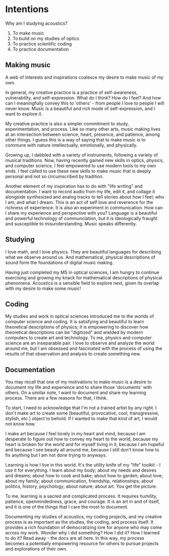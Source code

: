 # Intentions

Why am I studying acoustics?

1. To make music
2. To build on my studies of optics
3. To practice scientific coding
4. To practice documentation

## Making music

A web of interests and inspirations coalesce my desire to make music of my own.

In general, my creative practice is a practice of self-awareness, vulnerability, and self-expression. What do I think? How do I feel? And how can I meaningfully convey this to 'others' - from people I love to people I will never know. Music is a beautiful and rich mode of self-expression, and I want to explore it.

My creative practice is also a simpler commitment to study, experimentation, and process. Like so many other arts, music making lives at an intersection between science, heart, presence, and patience, among other things. I guess this is a way of saying that to make music is to commune with nature intellectually, emotionally, and physically. 

Growing up, I dabbled with a variety of instruments, following a variety of musical traditions. Now, having recently gained new skills in optics, physics, and computer science, I feel empowered to use modern tools to my own ends. I feel called to use these new skills to make music that is deeply personal and not so circumscribed by tradition. 

Another element of my inspiration has to do with "life writing" and documentation. I want to record audio from my life, edit it, and collage it alongside synthesized and analog tracks to tell stories about how I feel; who I am; and what I dream. This is an act of self love and reverence for the richness of experience. It is also an experiment in communication. How can I share my experience and perspective with you? Language is a beautiful and powerful technology of communciation, but it is ideologically fraught and susceptible to misunderstanding. Music speaks differently.

## Studying 

I love math, and I love physics. They are beautiful languages for describing what we observe around us. And mathematical, physical descriptions of sound form the foundations of digital music making. 

Having just completed my MS in optical sciences, I am hungry to continue exercising and growing my knack for mathematical descriptions of physical phenomena. Acoustics is a sensible field to explore next, given its overlap with my desire to make some music! 

## Coding

My studies and work in optical sciences introduced me to the worlds of computer science and coding. It is satisfying and beautiful to learn theoretical descriptions of physics; it is empowering to discover how theoretical descriptions can be "digitized" and wielded by modern computers to create art and technology. To me, physics and computer science are an inseparable pair. I love to observe and analyze the world around me, but I am obsessed and fascinated with the process of using the results of that observation and analysis to create something new.

## Documentation

You may recall that one of my motivations to make music is a desire to document my life and experience and to share those 'documents' with others. On a similar note, I want to document and share my learning process. There are a few reasons for that, I think.

To start, I need to acknowledge that I'm not a trained artist by any right. I don't make art to create some [beautiful, provocative, cool, transgressive, stylish, etc.] object to behold. If I wanted to make that kind of art, I would not know how. 

I make art because I feel lonely in my heart and mind, because I am desperate to figure out how to convey my heart to the world, because my heart is broken for the world and for myself living in it, because I am hopeful and because I see beauty all around me, because I still don't know how to fix anything but I am not done trying to anyways. 

Learning is how I live in this world. It's the utility knife of my "life" toolkit - I use it for everything. I learn about my body; about my needs and desires and dreams; about how to cook and bake; about how to garden; about love; about my family; about communication, friendship, relationships; about politics, history, psychology; about nature; about art. You get the picture. 

To me, learning is a sacred and complicated process. It requires humility, patience, openmindedness, grace, and courage. It is an art in and of itself, and it is one of the things that I care the most to document. 

Documenting my studies of acoustics, my coding projects, and my creative process is as important as the studies, the coding, and process itself. It provides a rich foundation of democratizing lore for anyone who may come across my work. Wonder why I did something? How I did it? How I learned to do it? Read away - the docs are all here. In this way, my process becomes a potentially empowering resource for others to pursue projects and explorations of their own.
